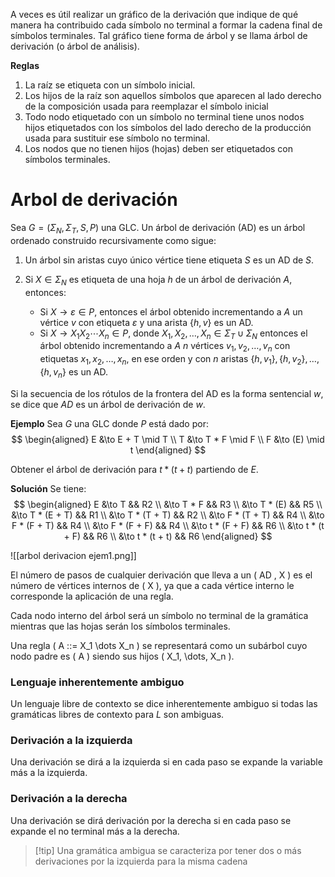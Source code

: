 
A veces es útil realizar un gráfico de la derivación que indique de qué manera ha contribuido cada símbolo no terminal a formar la cadena final de símbolos terminales. Tal gráfico tiene forma de árbol y se llama árbol de derivación (o árbol de análisis).

**Reglas**

1. La raíz se etiqueta con un símbolo inicial.
 2. Los hijos de la raíz son aquellos símbolos que aparecen al lado derecho de la composición usada para reemplazar el símbolo inicial
 3. Todo nodo etiquetado con un símbolo no terminal tiene unos nodos hijos etiquetados con los símbolos del lado derecho de la producción usada para sustituir ese símbolo no terminal.
 4. Los nodos que no tienen hijos (hojas) deben ser etiquetados con símbolos terminales.

# Arbol de derivación
Sea $G = (\Sigma_N, \Sigma_T, S, P)$ una GLC. Un árbol de derivación (AD) es un árbol ordenado construido recursivamente como sigue:

1. Un árbol sin aristas cuyo único vértice tiene etiqueta $S$ es un AD de $S$.

2. Si $X \in \Sigma_N$ es etiqueta de una hoja $h$ de un árbol de derivación $A$, entonces:
    - Si $X \to \varepsilon \in P$, entonces el árbol obtenido incrementando a $A$ un vértice $v$ con etiqueta $\varepsilon$ y una arista $\{h, v\}$ es un AD.
    - Si $X \to X_1 X_2 \cdots X_n \in P$, donde $X_1, X_2, \dots, X_n \in \Sigma_T \cup \Sigma_N$ entonces el árbol obtenido incrementando a $A$ $n$ vértices $v_1, v_2, \dots, v_n$ con etiquetas $x_1, x_2, \dots, x_n$, en ese orden y con $n$ aristas $\{h, v_1\}, \{h, v_2\}, \dots, \{h, v_n\}$ es un AD.

Si la secuencia de los rótulos de la frontera del AD es la forma sentencial $w$, se dice que $AD$ es un árbol de derivación de $w$.

**Ejemplo**
Sea $G$ una GLC donde $P$ está dado por:
$$
\begin{aligned}
E &\to E + T \mid T \\
T &\to T * F \mid F \\
F &\to (E) \mid t
\end{aligned}
$$

Obtener el árbol de derivación para $t * (t + t)$ partiendo de $E$.

**Solución**
Se tiene:
$$
\begin{aligned}
E &\to T && R2 \\
&\to T * F && R3 \\
&\to T * (E) && R5 \\
&\to T * (E + T) && R1 \\
&\to T * (T + T) && R2 \\
&\to F * (T + T) && R4 \\
&\to F * (F + T) && R4 \\
&\to F * (F + F) && R4 \\
&\to t * (F + F) && R6 \\
&\to t * (t + F) && R6 \\
&\to t * (t + t) && R6
\end{aligned}
$$

![[arbol derivacion ejem1.png]]

El número de pasos de cualquier derivación que lleva a un \( AD \, X \) es el número de vértices internos de \( X \), ya que a cada vértice interno le corresponde la aplicación de una regla.

Cada nodo interno del árbol será un símbolo no terminal de la gramática mientras que las hojas serán los símbolos terminales.

Una regla \( A ::= X_1 \dots X_n \) se representará como un subárbol cuyo nodo padre es \( A \) siendo sus hijos \( X_1, \dots, X_n \).


### Lenguaje inherentemente ambiguo
Un lenguaje libre de contexto se dice inherentemente ambiguo si todas las gramáticas libres de contexto para $L$ son ambiguas.

### Derivación a la izquierda
Una derivación se dirá a la izquierda si en cada paso se expande la variable más a la izquierda.

### Derivación a la derecha
Una derivación se dirá derivación por la derecha si en cada paso se expande el no terminal más a la derecha.

>[!tip] Una gramática ambigua se caracteriza por tener dos o más derivaciones por la izquierda para la misma cadena

